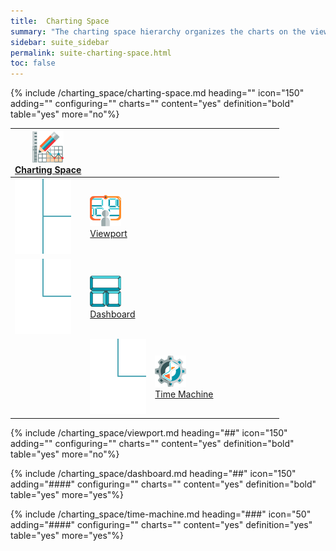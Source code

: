 ```yaml
---
title:  Charting Space
summary: "The charting space hierarchy organizes the charts on the viewport and controls their behavior."
sidebar: suite_sidebar
permalink: suite-charting-space.html
toc: false
---
```


{% include /charting_space/charting-space.md heading="" icon="150" adding="" configuring="" charts="" content="yes" definition="bold" table="yes" more="no"%}

<table class='hierarchyTable'><thead><tr><th><a href='#charting-space' data-toggle='tooltip' data-original-title='{{site.data.charting_system.charting_space}}'><img src='images/icons/nodes/png50/charting-space.png' /><br />Charting Space</a></th><th></th><th></th><th></th><th></th><th></th><th></th><th></th><th></th><th></th></tr></thead><tbody>
<tr><td><img src='images/icons/various/png/tree-connector-fork.png' /></td><td><a href='#viewport' data-toggle='tooltip' data-original-title='{{site.data.charting_system.viewport}}'><img src='images/icons/nodes/png50/viewport.png' /><br />Viewport</a></td><td></td><td></td><td></td><td></td><td></td><td></td><td></td><td></td></tr>
<tr><td><img src='images/icons/various/png/tree-connector-elbow.png' /></td><td><a href='#dashboard' data-toggle='tooltip' data-original-title='{{site.data.charting_system.dashboard}}'><img src='images/icons/nodes/png50/dashboard.png' /><br />Dashboard</a></td><td></td><td></td><td></td><td></td><td></td><td></td><td></td><td></td></tr>
<tr><td></td><td><img src='images/icons/various/png/tree-connector-elbow.png' /></td><td><a href='#time-machine' data-toggle='tooltip' data-original-title='{{site.data.charting_system.time_machine}}'><img src='images/icons/nodes/png50/time-machine.png' /><br />Time Machine</a></td><td></td><td></td><td></td><td></td><td></td><td></td><td></td></tr></tbody></table>


{% include /charting_space/viewport.md heading="##" icon="150" adding="" configuring="" charts="" content="yes" definition="bold" table="yes" more="no"%}

{% include /charting_space/dashboard.md heading="##" icon="150" adding="####" configuring="" charts="" content="yes" definition="bold" table="yes" more="yes"%}

{% include /charting_space/time-machine.md heading="###" icon="50" adding="####" configuring="" charts="" content="yes" definition="yes" table="yes" more="yes"%}
